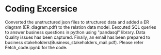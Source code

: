 # Coding Excersice
Converted the unstructured json files to structured data and added a ER diagram (ER_diagram.pdf) to the relation data model. Eexcuted SQL queries to answer business questions in python using "pandasql" library. Data Quality issues has been captured. Finally, an email has been prepared to business stakeholders(Business_stakeholders_mail.pdf). Please refer Fetch_code.ipynb for the code.
